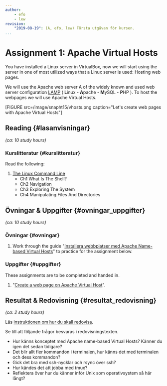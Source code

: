 ```yaml
---
author:
    - efo
    - lew
revision:
    "2019-08-19": (A, efo, lew) Första utgåvan för kursen.
...
```

Assignment 1: Apache Virtual Hosts
==================================

You have installed a Linux server in VirtualBox, now we will start using the server in one of most utilized ways that a Linux server is used: Hosting web pages.

We will use the Apache web server A of the widely known and used web server configuration [LAMP](https://en.wikipedia.org/wiki/LAMP_(software_bundle)) ( **L**inux - **A**pache - **M**ySQL - **P**HP ). To host the webpages we will use Apache Virtual Hosts.


<!--more-->

[FIGURE src=/image/snapht15/vhosts.png caption="Let's create web pages with Apache Virtual Hosts"]



Reading  {#lasanvisningar}
---------------------------------

*(ca: 10 study hours)*


### Kurslitteratur  {#kurslitteratur}

Read the following:

1. [The Linux Command Line](kunskap/boken-the-linux-command-line)
    * Ch1 What Is The Shell?
    * Ch2 Navigation
    * Ch3 Exploring The System
    * Ch4 Manipulating Files And Directories



Övningar & Uppgifter  {#ovningar_uppgifter}
-------------------------------------------

*(ca: 10 study hours)*

### Övningar {#ovningar}

1. Work through the guide "[Installera webbplatser med Apache Name-based Virtual Hosts](kunskap/installera-webbplatser-med-apache-name-based-virtual-hosts)" to practice for the assignment below.



### Uppgifter {#uppgifter}

These assignments are to be completed and handed in.

1. "[Create a web page on Apache Virtual Host](uppgift/create-a-web-page-on-apache-virtual-host)".



Resultat & Redovisning  {#resultat_redovisning}
-----------------------------------------------

*(ca: 2 study hours)*

Läs [instruktionen om hur du skall redovisa](./../redovisa).

Se till att följande frågor besvaras i redovisningstexten.

* Hur känns konceptet med Apache name-based Virtual Hosts? Känner du igen det sedan tidigare?
* Det blir allt fler kommandon i terminalen, hur känns det med terminalen och dess kommandon?
* Gick det bra med ssh-nycklar och rsync över ssh?
* Hur kändes det att jobba med tmux?
* Reflektera över hur du känner inför Unix som operativsystem så här långt?
